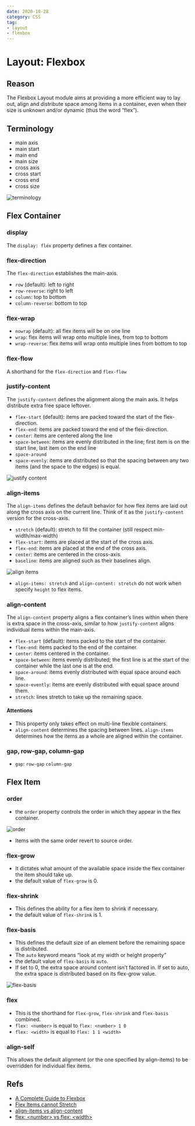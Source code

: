 ```yaml
---
date: 2020-10-28
category: CSS
tag:
- layout
- flexbox
---
```


# Layout: Flexbox

## Reason

The Flexbox Layout module aims at providing a more efficient way to lay out, align and distribute space among items in a container, even when their size is unknown and/or dynamic (thus the word “flex”).

## Terminology

- main axis
- main start
- main end
- main size
- cross axis
- cross start
- cross end
- cross size

![terminology](./images/terminology.png)

## Flex Container

### display

The `display: flex` property defines a flex container.

### flex-direction

The `flex-direction` establishes the main-axis.
- `row` (default): left to right
- `row-reverse`: right to left
- `column`: top to bottom
- `column-reverse`: bottom to top

### flex-wrap

- `nowrap` (default): all flex items will be on one line
- `wrap`: flex items will wrap onto multiple lines, from top to bottom
- `wrap-reverse`: flex items will wrap onto multiple lines from bottom to top

### flex-flow

A shorthand for the `flex-direction` and `flex-flow`

### justify-content

The `justify-content` defines the alignment along the main axis. It helps distribute extra free space leftover.
- `flex-start` (default): items are packed toward the start of the flex-direction.
- `flex-end`: items are packed toward the end of the flex-direction.
- `center`: items are centered along the line
- `space-between`: items are evenly distributed in the line; first item is on the start line, last item on the end line
- `space-around`
- `space-evenly`: items are distributed so that the spacing between any two items (and the space to the edges) is equal.

![justify content](./images/justify_content.png)

### align-items

The `align-items` defines the default behavior for how flex items are laid out along the cross axis on the current line. Think of it as the `justify-content` version for the cross-axis.

- `stretch` (default): stretch to fill the container (still respect min-width/max-width)
- `flex-start`: items are placed at the start of the cross axis.
- `flex-end`: items are placed at the end of the cross axis.
- `center`: items are centered in the cross-axis.
- `baseline`: items are aligned such as their baselines align.

![align items](./images/align_items.png)

- `align-items: stretch` and `align-content: stretch` do not work when specify `height` to flex items.

### align-content

The `align-content` property aligns a flex container’s lines within when there is extra space in the cross-axis, similar to how `justify-content` aligns individual items within the main-axis.

- `flex-start` (default): items packed to the start of the container.
- `flex-end`: items packed to the end of the container.
- `center`: items centered in the container.
- `space-between`: items evenly distributed; the first line is at the start of the container while the last one is at the end.
- `space-around`: items evenly distributed with equal space around each line.
- `space-evently`: items are evenly distributed with equal space around them.
- `stretch`: lines stretch to take up the remaining space.

#### Attentions

- This property only takes effect on multi-line flexible containers.
- `align-content` determines the spacing between lines. `align-items` determines how the items as a whole are aligned within the container.

### gap, row-gap, column-gap

- `gap`: `row-gap` `column-gap`

## Flex Item

### order

- the `order` property controls the order in which they appear in the flex container.

![order](./images/order.png)

- Items with the same order revert to source order.

### flex-grow

- It dictates what amount of the available space inside the flex container the item should take up.
- the default value of `flex-grow` is 0.

### flex-shrink

- This defines the ability for a flex item to shrink if necessary.
- the default value of `flex-shrink` is 1.

### flex-basis

- This defines the default size of an element before the remaining space is distributed.
- The `auto` keyword means “look at my width or height property”
- the default value of `flex-basis` is `auto`.
- If set to 0, the extra space around content isn’t factored in. If set to auto, the extra space is distributed based on its flex-grow value.

![flex-basis](./images/flex_basis.png)

### flex

- This is the shorthand for `flex-grow`, `flex-shrink` and `flex-basis` combined.
- `flex: <number>` is equal to `flex: <number> 1 0`
- `flex: <width>` is equal to `flex: 1 1 <width>`

### align-self

This allows the default alignment (or the one specified by align-items) to be overridden for individual flex items.

## Refs

- [A Complete Guide to Flexbox](https://css-tricks.com/snippets/css/a-guide-to-flexbox/)
- [Flex Items cannot Stretch](https://stackoverflow.com/a/34365843/9863318)
- [align-items vs align-content](https://stackoverflow.com/a/45713137/9863318)
- [flex: \<number\> vs flex: \<width\>](https://developer.mozilla.org/en-US/docs/Web/CSS/flex)
